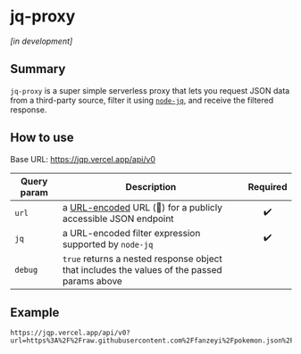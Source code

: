 # jq-proxy

_[in development]_

## Summary

`jq-proxy` is a super simple serverless proxy that lets you request JSON data from a third-party source, filter it using [`node-jq`](https://github.com/sanack/node-jq), and receive the filtered response.

## How to use

Base URL: https://jqp.vercel.app/api/v0

| Query param | Description                                                                                                                                                           | Required |
| ----------- | --------------------------------------------------------------------------------------------------------------------------------------------------------------------- | :------: |
| `url`       | a [URL-encoded](https://developer.mozilla.org/en-US/docs/Web/JavaScript/Reference/Global_Objects/encodeURIComponent) URL (🤯) for a publicly accessible JSON endpoint |    ✔️    |
| `jq`        | a URL-encoded filter expression supported by `node-jq`                                                                                                                |    ✔️    |
| `debug`     | `true` returns a nested response object that includes the values of the passed params above                                                                           |

## Example

```
https://jqp.vercel.app/api/v0?url=https%3A%2F%2Fraw.githubusercontent.com%2Ffanzeyi%2Fpokemon.json%2Fmaster%2Fpokedex.json&jq=%5B.%5B%5D%20%7C%20%7Bname%3A%20.name.english%2C%20hp%3A%20.base.HP%7D%5D
```
